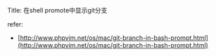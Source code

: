 Title: 在shell promote中显示git分支


refer:

- [http://www.phpvim.net/os/mac/git-branch-in-bash-prompt.html](http://www.phpvim.net/os/mac/git-branch-in-bash-prompt.html)
